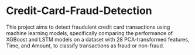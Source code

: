 # Credit-Card-Fraud-Detection
This project aims to detect fraudulent credit card transactions using machine learning models, specifically comparing the performance of XGBoost and LSTM models on a dataset with 28 PCA-transformed features, Time, and Amount, to classify transactions as fraud or non-fraud.
